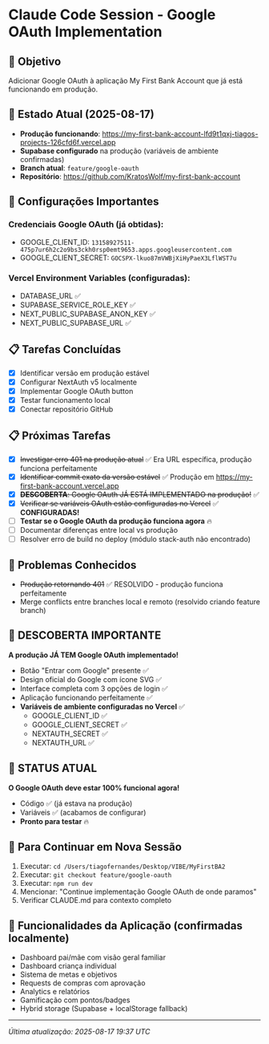 # Claude Code Session - Google OAuth Implementation

## 🎯 Objetivo
Adicionar Google OAuth à aplicação My First Bank Account que já está funcionando em produção.

## 📍 Estado Atual (2025-08-17)
- **Produção funcionando**: https://my-first-bank-account-lfd9t1qxj-tiagos-projects-126cfd6f.vercel.app
- **Supabase configurado** na produção (variáveis de ambiente confirmadas)
- **Branch atual**: `feature/google-oauth` 
- **Repositório**: https://github.com/KratosWolf/my-first-bank-account

## 🔧 Configurações Importantes
### Credenciais Google OAuth (já obtidas):
- GOOGLE_CLIENT_ID: `13158927511-475p7ur6h2c2o9bs3ckh0rsp0emt9653.apps.googleusercontent.com`
- GOOGLE_CLIENT_SECRET: `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`

### Vercel Environment Variables (configuradas):
- DATABASE_URL ✅
- SUPABASE_SERVICE_ROLE_KEY ✅  
- NEXT_PUBLIC_SUPABASE_ANON_KEY ✅
- NEXT_PUBLIC_SUPABASE_URL ✅

## 📋 Tarefas Concluídas
- [x] Identificar versão em produção estável
- [x] Configurar NextAuth v5 localmente
- [x] Implementar Google OAuth button
- [x] Testar funcionamento local
- [x] Conectar repositório GitHub

## 📋 Próximas Tarefas
- [x] ~~Investigar erro 401 na produção atual~~ ✅ Era URL específica, produção funciona perfeitamente
- [x] ~~Identificar commit exato da versão estável~~ ✅ Produção em https://my-first-bank-account.vercel.app
- [x] ~~**DESCOBERTA**: Google OAuth JÁ ESTÁ IMPLEMENTADO na produção!~~ ✅
- [x] ~~Verificar se variáveis OAuth estão configuradas no Vercel~~ ✅ **CONFIGURADAS!**
- [ ] **Testar se o Google OAuth da produção funciona agora** 🔥
- [ ] Documentar diferenças entre local vs produção
- [ ] Resolver erro de build no deploy (módulo stack-auth não encontrado)

## 🚨 Problemas Conhecidos
- ~~Produção retornando 401~~ ✅ RESOLVIDO - produção funciona perfeitamente
- Merge conflicts entre branches local e remoto (resolvido criando feature branch)

## 🎉 DESCOBERTA IMPORTANTE
**A produção JÁ TEM Google OAuth implementado!**
- Botão "Entrar com Google" presente ✅
- Design oficial do Google com ícone SVG ✅  
- Interface completa com 3 opções de login ✅
- Aplicação funcionando perfeitamente ✅
- **Variáveis de ambiente configuradas no Vercel** ✅
  - GOOGLE_CLIENT_ID ✅
  - GOOGLE_CLIENT_SECRET ✅  
  - NEXTAUTH_SECRET ✅
  - NEXTAUTH_URL ✅

## 🚀 STATUS ATUAL
**O Google OAuth deve estar 100% funcional agora!**
- Código ✅ (já estava na produção)
- Variáveis ✅ (acabamos de configurar)
- **Pronto para testar** 🔥

## 🔄 Para Continuar em Nova Sessão
1. Executar: `cd /Users/tiagofernandes/Desktop/VIBE/MyFirstBA2`
2. Executar: `git checkout feature/google-oauth`
3. Executar: `npm run dev`
4. Mencionar: "Continue implementação Google OAuth de onde paramos"
5. Verificar CLAUDE.md para contexto completo

## 📱 Funcionalidades da Aplicação (confirmadas localmente)
- Dashboard pai/mãe com visão geral familiar
- Dashboard criança individual  
- Sistema de metas e objetivos
- Requests de compras com aprovação
- Analytics e relatórios
- Gamificação com pontos/badges
- Hybrid storage (Supabase + localStorage fallback)

---
*Última atualização: 2025-08-17 19:37 UTC*